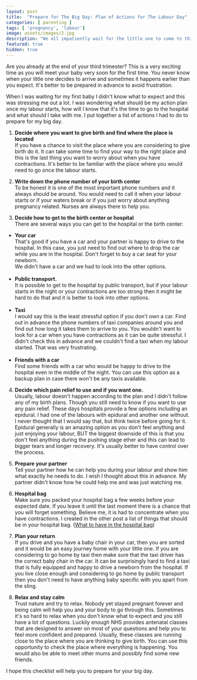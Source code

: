 ```yaml
---
layout: post
title:  "Prepare for The Big Day: Plan of Actions for The Labour Day"
categories: [ parenting ]
tags: [ 'pregnancy', 'labour']
image: assets/images/2.jpg
description: "We all impatiently wait for the little one to come to this world, but how do we prepare for the big day?"
featured: true
hidden: true
---
```


Are you already at the end of your third trimester? This is a very exciting time as you will meet your baby very soon for the first time.  You never know when your little one decides to arrive and sometimes it happens earlier than you expect. It's better to be prepared in advance to avoid frustration.

When I was waiting for my first baby I didn't know what to expect and this was stressing me out a lot. I was wondering what should be my action plan once my labour starts, how will I know that it's the time to go to the hospital and what should I take with me. I put together a list of actions I had to do to prepare for my big day.

1. **Decide where you want to give birth and find where the place is located**<br/>
If you have a chance to visit the place where you are considering to give birth do it. It can take some time to find your way to the right place and this is the last thing you want to worry about when you have contractions. It's better to be familiar with the place where you would need to go once the labour starts.

2. **Write down the phone number of your birth center**<br />
To be honest it is one of the most important phone numbers and it always should be around. You would need to call it when your labour starts or if your waters break or if you just worry about anything pregnancy related. Nurses are always there to help you.

3. **Decide how to get to the birth center or hospital**<br />
There are several ways you can get to the hospital or the birth center:
- **Your car**<br/>
That's good if you have a car and your partner is happy to drive to the hospital. In this case, you just need to find out where to drop the car while you are in the hospital. Don't forget to buy a car seat for your newborn.<br />
We didn't have a car and we had to look into the other options.<br/><br/>
- **Public transport.**<br/>
It is possible to get to the hospital by public transport, but if your labour starts in the night or your contractions are too strong then it might be hard to do that and it is better to look into other options.<br/><br/>
- **Taxi**<br/>
I would say this is the least stressful option if you don't own a car. Find out in advance the phone numbers of taxi companies around you and find out how long it takes them to arrive to you. You wouldn't want to look for a car when you have contractions as it can be quite stressful. I didn't check this in advance and we couldn't find a taxi when my labour started. That was very frustrating.<br/><br/>
- **Friends with a car**<br/>
Find some friends with a car who would be happy to drive to the hospital even in the middle of the night. You can use this option as a backup plan in case there won't be any taxis available.

4. **Decide which pain relief to use and if you want one.** <br/>
Usually, labour doesn't happen according to the plan and I didn't follow any of my birth plans. Though you still need to know if you want to use any pain relief. These days hospitals provide a few options including an epidural. I had one of the labours with epidural and another one without. I never thought that I would say that, but think twice before going for it.
Epidural generally is an amazing option as you don't feel anything and just enjoying your labour, BUT the biggest downside of this is that you don't feel anything during the pushing stage ether and this can lead to bigger tears and longer recovery. It's usually better to have control over the process.

5. **Prepare your partner**<br/>
Tell your partner how he can help you during your labour and show him what exactly he needs to do. I wish I thought about this in advance. My partner didn't know how he could help me and was just watching me.

6. **Hospital bag** <br/>
Make sure you packed your hospital bag a few weeks before your expected date. If you leave it until the last moment there is a chance that you will forget something. Believe me, it is had to concentrate when you have contractions. I created in the other post a list of things that should be in your hospital bag.
(<a href="{{ site.baseurl }}/hospital-bag/">What to have in the hospital bag</a>)

7. **Plan your return**<br />
If you drive and you have a baby chair in your car, then you are sorted and it would be an easy journey home with your little one. If you are considering to go home by taxi then make sure that the taxi driver has the correct baby chair in the car. It can be surprisingly hard to find a taxi that is fully equipped and happy to drive a newborn from the hospital. If you live close enough and considering to go home by public transport then you don't need to have anything baby specific with you apart from the sling.

8. **Relax and stay calm**<br/>
Trust nature and try to relax. Nobody yet stayed pregnant forever and being calm will help you and your body to go through this.
Sometimes it's so hard to relax when you don't know what to expect and you still have a lot of questions. Luckily enough NHS provides antenatal classes that are designed to answer on most of your questions and help you to feel more confident and prepared.
Usually, these classes are running close to the place where you are thinking to give birth. You can use this opportunity to check the place where everything is happening. You would also be able to meet other mums and possibly find some new friends.<br/>


I hope this checklist will help you to prepare for your big day.
